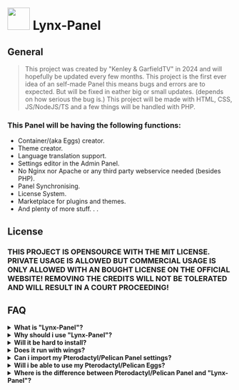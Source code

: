 <h1><a href="https://lynx-panel.net"><img src="https://raw.githubusercontent.com/lynxpanel/Panel-1.0.0/main/logo.jpeg" width="50px" height="50px"></a> Lynx-Panel</h1>

## General
> This project was created by "Kenley & GarfieldTV" in 2024 and will hopefully be updated every few months.
> This project is the first ever idea of an self-made Panel this means bugs and errors are to expected. But will be fixed in eather big or small updates. (depends on how serious the bug is.)
> This project will be made with HTML, CSS, JS/NodeJS/TS and a few things will be handled with PHP.

### This Panel will be having the following functions:
- Container/(aka Eggs) creator.
- Theme creator.
- Language translation support.
- Settings editor in the Admin Panel.
- No Nginx nor Apache or any third party webservice needed (besides PHP).
- Panel Synchronising.
- License System.
- Marketplace for plugins and themes.
- And plenty of more stuff. . .

## License
### THIS PROJECT IS OPENSOURCE WITH THE MIT LICENSE. PRIVATE USAGE IS ALLOWED BUT COMMERCIAL USAGE IS ONLY ALLOWED WITH AN BOUGHT LICENSE ON THE OFFICIAL WEBSITE! REMOVING THE CREDITS WILL NOT BE TOLERATED AND WILL RESULT IN A COURT PROCEEDING!

## FAQ

<details>
<summary><strong>What is "Lynx-Panel"?</strong></summary>

> The Lynx-Panel is made for everyone who wants a better version of the Pterodactyl/Pelican Panel.
</details><details>
<summary><strong>Why should i use "Lynx-Panel"?</strong></summary>

> We are working on the best performance and best customization methods just for you.
</details><details>
<summary><strong>Will it be hard to install?</strong></summary>

> Actually No. :D We will always try to improve the installation and make it as easy as possible.
</details><details>
<summary><strong>Does it run with wings?</strong></summary>

> No. it doesn't run with wings, instead it runs with our own NodeJS daemon for better and faster performance.
</details><details>
<summary><strong>Can i import my Pterodactyl/Pelican Panel settings?</strong></summary>

> In the future it will probably be possible. But for now it isn't planned.
</details><details>
<summary><strong>Will i be able to use my Pterodactyl/Pelican Eggs?</strong></summary>

> We are working to make it possible but in the meantime it won't be possible.
</details><details>
<summary><strong>Where is the difference between Pterodactyl/Pelican Panel and "Lynx-Panel"?</strong></summary>

> It won't have many difference in how it works. But the installation will be easier. The performance will be better. And much more!
</details>